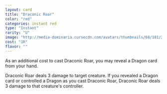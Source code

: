 ```yaml
---
layout: card
title: "Draconic Roar"
color: "red"
categories: instant red
type: "Instant"
rarity: "U"
image: "http://media-dominaria.cursecdn.com/avatars/thumbnails/68/181/200/283/635615776106173848.png"
cost: "1R"
flavor: ""
---
```


As an additional cost to cast Draconic Roar, you may reveal a Dragon card from your hand.

Draconic Roar deals 3 damage to target creature.  If you revealed a Dragon card or controlled a Dragon as you cast Draconic Roar, Draconic Roar deals 3 damage to that creature's controller.
